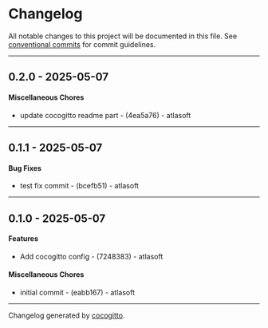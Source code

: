 # Changelog
All notable changes to this project will be documented in this file. See [conventional commits](https://www.conventionalcommits.org/) for commit guidelines.

- - -
## 0.2.0 - 2025-05-07
#### Miscellaneous Chores
- update cocogitto readme part - (4ea5a76) - atlasoft

- - -

## 0.1.1 - 2025-05-07
#### Bug Fixes
- test fix commit - (bcefb51) - atlasoft

- - -

## 0.1.0 - 2025-05-07
#### Features
- Add cocogitto config - (7248383) - atlasoft
#### Miscellaneous Chores
- initial commit - (eabb167) - atlasoft

- - -

Changelog generated by [cocogitto](https://github.com/cocogitto/cocogitto).